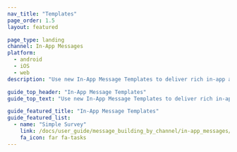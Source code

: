 ```yaml
---
nav_title: "Templates"
page_order: 1.5
layout: featured

page_type: landing
channel: In-App Messages
platform:
  - android
  - iOS
  - web
description: "Use new In-App Message Templates to deliver rich in-app and in-browser messages without any code"

guide_top_header: "In-App Message Templates"
guide_top_text: "Use new In-App Message Templates to deliver rich in-app and in-browser messages without any code"

guide_featured_title: "In-App Message Templates"
guide_featured_list:
  - name: "Simple Survey"
    link: /docs/user_guide/message_building_by_channel/in-app_messages/templates/simple_survey/
    fa_icon: far fa-tasks
---
```

